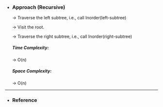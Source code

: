 - <h3>Approach (Recursive)</h3>
    <div>
    <p>
    → Traverse the left subtree, i.e., call Inorder(left-subtree)
    
    → Visit the root.
    
    → Traverse the right subtree, i.e., call Inorder(right-subtree)
    </p>

    </div>
    <div>
    <h5>Time Complexity: </h5>
    <p>→ O(n)
    </p>
    <h5>Space Complexity:</h5>
    <p>→ O(n)
    </p>
    </div>
<hr>

- <h3>Reference</h3>
<!-- 1. [Click Here](Link) -->
